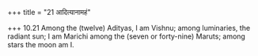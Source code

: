 +++
title = "21 आदित्यानामहं"

+++
10.21 Among the (twelve) Adityas, I am Vishnu; among luminaries, the
radiant sun; I am Marichi among the (seven or forty-nine) Maruts; among
stars the moon am I.
